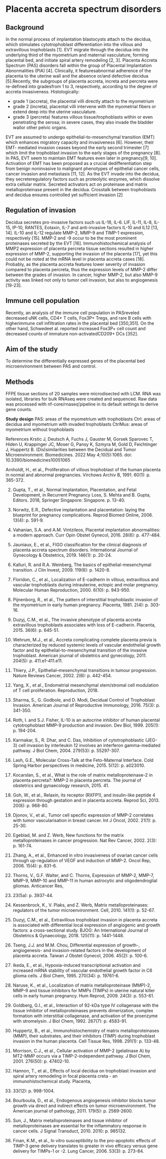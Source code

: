 # Placenta accreta spectrum disorders


## Background

In the normal process of implantation blastocysts attach to the decidua, which stimulates cytotrophoblast differentiation into the villous and extravillous trophoblasts [1]. EVT migrate through the decidua into the underlying third of
the myometrium and maternal vasculature, forming placental bed, and initiate spiral artery remodeling [2, 3]. Placenta Accreta Spectrum (PAS) disorders fall within the group of Placental Implantation Abnormalities (PIA) [4]. Clinically, it featuresabnormal adherence of the placenta to the uterine wall and the absence or/and defective decidua [5].Recently, the subgroups of placenta accreta, increta and percreta were re-defined into gradesfrom 1 to 3, respectively, according to the degree of accreta invasiveness.
Histologically:
 

 - grade 1 (accreta), the placental villi directly attach to the myometrium
 - grade 2 (increta), placental villi intervene with the myometrial fibers or extend deep into the uterine vasculature. 
 - grade 3 (percreta) features villous tissue/trophoblasts within or even penetrating the serosa; in severe cases, they also invade the bladder wallor other pelvic organs.  

EVT are assumed to undergo epithelial-to-mesenchymal transition (EMT) which enhances migratory capacity and invasiveness [6]. However, their EMT- mediated invasion ceases beyond the early second trimester [7] which limit the trophoblast invasion to the early stages of the pregnancy [8].
In PAS, EVT seem to maintain EMT features even later in pregnancy[9, 10]. Activation of EMT has been proposed as a crucial
dedifferentiation step from benign noninvasive to malignant phenotypes of epithelial cancer cells, cancer invasion and metastasis [11, 12]. As the EVT invade into the decidua, they secreteregulatory factors such as proteolytic enzymes, which dissolve extra cellular matrix. Secreted activators act on proteinase and matrix metalloproteinase present in the decidua. Crosstalk between trophoblasts and decidua ensures controlled yet sufficient invasion
[2]

## Regulation of invasion

Decidua secretes pro-invasive factors such us IL-1ß, IL-6. LIF, IL-11, IL-8, IL-15, IP-10, RANTES, Eotaxin, IL-7 and anti-invasive factors IL-10 and IL12 [13, 14]. IL-10 and IL-12 regulate MMP-2, MMP-9 and TIMP-1 expression, respectively [15]. MMP-2 and -9 occur to be the most prominent proteinases
secreted by the EVT [16]. Immunohistochemical analysis of MMP2 expression of placenta percreta tissue sections resulted in higher expression of MMP-2, supporting the invasion of the placenta [17], yet this could not be noted at the mRNA level in placenta accreta
cases [18]. Probably, as the placenta accreta features lower severity of invasion compared to placenta percreta, thus the expression levels of MMP-2 differ between the grades of invasion. In cancer, higher MMP-2, but also MMP-9 activity was linked not only to tumor cell invasion, but also to angiogenesis [19-23].

## Immune cell population

Recently, an analysis of the immune cell population in PASreveled decreased uNK cells, CD4+ T cells, Fox3P+ Tregs, and rare B cells with higherimmune cell infiltration rates in the placental bed [350,351]. On the other hand, Schwedeet al. reported increased Fox3P+ cell count and decreased counts of immature non-activatedCD209+ DCs [352].

## Aim of the study

To determine the differentially expressed genes of the placental bed microenvironment between PAS and control.

## Methods

 FFPE tissue sections of 20 samples were microdisected with LCM. RNA was isolated, libraries for bulk RNAseq were created and sequenced. Raw data was processed with nf-core/rnaseq’pipeline in its default settings to derive gene counts.

**Study design**
PAS: areas of the myometrium with trophoblasts
Ctrl: areas of decidua and myometrium with invaded trophoblasts
CtrlMus: areas of myometrium without trophoblasts




References
Krstic J, Deutsch A, Fuchs J, Gauster M, Gorsek Sparovec T, Hiden U, Krappinger JC, Moser G, Pansy K, Szmyra M, Gold D, Feichtinger J, Huppertz B. (Dis)similarities between the Decidual and Tumor Microenvironment. Biomedicines. 2022 May 4;10(5):1065. doi: 10.3390/biomedicines10051065

Arnholdt, H., et al., Proliferation of villous trophoblast of the
human placenta in normal and abnormal pregnancies. Virchows
Archiv B, 1991. 60(1): p. 365-372.

2.	Gupta, T., et al., Normal
Implantation, Placentation, and Fetal Development, in Recurrent
Pregnancy Loss, S. Mehta and B. Gupta, Editors. 2018, Springer
Singapore: Singapore. p. 13-40.

3.	Norwitz, E.R., Defective
implantation and placentation: laying the blueprint for pregnancy
complications. Reprod Biomed Online, 2006. 13(4): p.
591-9.

4.	Vahanian, S.A. and A.M. Vintzileos,
Placental implantation abnormalities: a modern approach. Curr
Opin Obstet Gynecol, 2016. 28(6): p. 477-484.

5.	Jauniaux, E., et al., FIGO
classification for the clinical diagnosis of placenta accreta
spectrum disorders. International Journal of Gynecology &
Obstetrics, 2019. 146(1): p. 20-24.

6.	Kalluri, R. and R.A. Weinberg, The
basics of epithelial-mesenchymal transition. J Clin Invest, 2009.
119(6): p. 1420-8.

7.	Floridon, C., et al., Localization
of E-cadherin in villous, extravillous and vascular trophoblasts
during intrauterine, ectopic and molar pregnancy. Molecular Human
Reproduction, 2000. 6(10): p. 943-950.

8.	Pijnenborg, R., et al., The pattern
of interstitial trophoblastic invasion of the myometrium in early
human pregnancy. Placenta, 1981. 2(4): p. 303-16.

9.	Duzyj, C.M., et al., The invasive
phenotype of placenta accreta extravillous trophoblasts associates
with loss of E-cadherin. Placenta, 2015. 36(6): p. 645-51.

10.	Wehrum, M.J., et al., Accreta
complicating complete placenta previa is characterized by reduced
systemic levels of vascular endothelial growth factor and by
epithelial-to-mesenchymal transition of the invasive trophoblast.
American journal of obstetrics and gynecology, 2011. 204(5):
p. 411.e1-411.e11.

11.	Thiery, J.P., Epithelial–mesenchymal
transitions in tumour progression. Nature Reviews Cancer, 2002.
2(6): p. 442-454.

12.	Yang, X., et al., Endometrial
mesenchymal stem/stromal cell modulation of T cell proliferation.
Reproduction, 2018.

13.	Sharma, S., G. Godbole, and D. Modi,
Decidual Control of Trophoblast Invasion. American Journal of
Reproductive Immunology, 2016. 75(3): p. 341-350.

14.	Roth, I. and S.J. Fisher, IL-10 is
an autocrine inhibitor of human placental cytotrophoblast MMP-9
production and invasion. Dev Biol, 1999. 205(1): p.
194-204.

15.	Karmakar, S., R. Dhar, and C. Das,
Inhibition of cytotrophoblastic (JEG-3) cell invasion by
interleukin 12 involves an interferon gamma-mediated pathway. J
Biol Chem, 2004. 279(53): p. 55297-307.

16.	Lash, G.E., Molecular Cross-Talk
at the Feto-Maternal Interface. Cold Spring Harbor perspectives
in medicine, 2015. 5(12): p. a023010.

17.	Kocarslan, S., et al., What is the
role of matrix metalloproteinase-2 in placenta percreta?: MMP-2 in
placenta percreta. The journal of obstetrics and gynaecology
research, 2015. 41.

18.	Goh, W., et al., Relaxin, its
receptor (RXFP1), and insulin-like peptide 4 expression through
gestation and in placenta accreta. Reprod Sci, 2013. 20(8):
p. 968-80.

19.	Djonov, V., et al., Tumor cell
specific expression of MMP-2 correlates with tumor vascularisation in
breast cancer. Int J Oncol, 2002. 21(1): p. 25-30.

20.	Egeblad, M. and Z. Werb, New
functions for the matrix metalloproteinases in cancer progression.
Nat Rev Cancer, 2002. 2(3): p. 161-74.

21.	Zhang, A., et al., Enhanced in
vitro invasiveness of ovarian cancer cells through up-regulation of
VEGF and induction of MMP-2. Oncol Rep, 2006. 15(4): p.
831-6.

22.	Thorns, V., G.F. Walter, and C.
Thorns, Expression of MMP-2, MMP-7, MMP-9, MMP-10 and MMP-11 in
human astrocytic and oligodendroglial gliomas. Anticancer Res,
2003. 23(5a): p. 3937-44.

23.	Kessenbrock, K., V. Plaks, and Z.
Werb, Matrix metalloproteinases: regulators of the tumor
microenvironment. Cell, 2010. 141(1): p. 52-67.

24.	Duzyj, C.M., et al., Extravillous
trophoblast invasion in placenta accreta is associated with
differential local expression of angiogenic and growth factors:
a cross-sectional study. BJOG: An International Journal of
Obstetrics & Gynaecology, 2018. 125(11): p. 1441-1448.

25.	Tseng, J.J. and M.M. Chou,
Differential expression of growth-, angiogenesis- and
invasion-related factors in the development of placenta accreta.
Taiwan J Obstet Gynecol, 2006. 45(2): p. 100-6.

26.	Ikeda, E., et al., Hypoxia-induced
transcriptional activation and increased mRNA stability of vascular
endothelial growth factor in C6 glioma cells. J Biol Chem, 1995.
270(34): p. 19761-6.

27.	Naruse, K., et al., Localization
of matrix metalloproteinase (MMP)-2, MMP-9 and tissue inhibitors for
MMPs (TIMPs) in uterine natural killer cells in early human
pregnancy. Hum Reprod, 2009. 24(3): p. 553-61.

28.	Goldberg, G.I., et al., Interaction
of 92-kDa type IV collagenase with the tissue inhibitor of
metalloproteinases prevents dimerization, complex formation with
interstitial collagenase, and activation of the proenzyme with
stromelysin. J Biol Chem, 1992. 267(7): p. 4583-91.

29.	Huppertz, B., et al.,
Immunohistochemistry of matrix metalloproteinases (MMP), their
substrates, and their inhibitors (TIMP) during trophoblast invasion
in the human placenta. Cell Tissue Res, 1998. 291(1): p.
133-48.

30.	Morrison, C.J., et al., Cellular
activation of MMP-2 (gelatinase A) by MT2-MMP occurs via a
TIMP-2-independent pathway. J Biol Chem, 2001. 276(50): p.
47402-10.

31.	Hannon, T., et al., Effects of
local decidua on trophoblast invasion and spiral artery remodeling in
focal placenta creta - an immunohistochemical study. Placenta,
2012. 33(12): p. 998-1004.

32.	Bourboulia, D., et al., Endogenous
angiogenesis inhibitor blocks tumor growth via direct and indirect
effects on tumor microenvironment. The American journal of
pathology, 2011. 179(5): p. 2589-2600.

33.	Sun, J., Matrix metalloproteinases
and tissue inhibitor of metalloproteinases are essential for the
inflammatory response in cancer cells. J Signal Transduct, 2010.
2010: p. 985132.

34.	Finan, K.M., et al., In vitro
susceptibility to the pro-apoptotic effects of TIMP-3 gene delivery
translates to greater in vivo efficacy versus gene delivery for
TIMPs-1 or -2. Lung Cancer, 2006. 53(3): p. 273-84.
